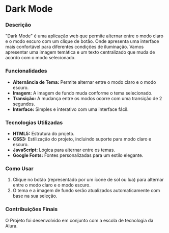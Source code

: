 # Dark Mode
### Descrição
"Dark Mode" é uma aplicação web que permite alternar entre o modo claro e o modo escuro com um clique de botão. Onde apresenta uma interface mais confortável para diferentes condições de iluminação. Vamos apresentar uma imagem temática e um texto centralizado que muda de acordo com o modo selecionado.
### Funcionalidades
* **Alternância de Tema:** Permite alternar entre o modo claro e o modo escuro.
* **Imagem:** A imagem de fundo muda conforme o tema selecionado.
* **Transição:** A mudança entre os modos ocorre com uma transição de 2 segundos.
* **Interface:** Simples e interativo com uma interface fácil.
### Tecnologias Utilizadas
* **HTML5:** Estrutura do projeto.
* **CSS3:** Estilização do projeto, incluindo suporte para modo claro e escuro.
* **JavaScript:** Lógica para alternar entre os temas.
* **Google Fonts:** Fontes personalizadas para um estilo elegante.
### Como Usar
1. Clique no botão (representado por um ícone de sol ou lua) para alternar entre o modo claro e o modo escuro.
2. O tema e a imagem de fundo serão atualizados automaticamente com base na sua seleção.
### Contribuições Finais
O Projeto foi desenvolvido em conjunto com a escola de tecnologia da Alura.
